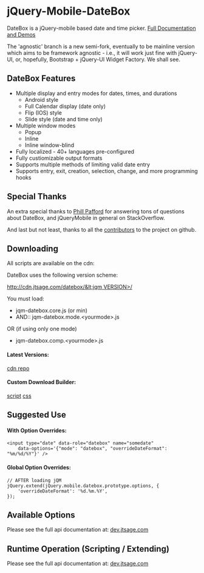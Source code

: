 jQuery-Mobile-DateBox
=====================

DateBox is a jQuery-mobile based date and time picker. [Full Documentation and Demos](http://dev.jtsage.com/jQM-DateBox/)

The 'agnostic' branch is a new semi-fork, eventually to be mainline version which aims to be framework agnostic - i.e., it will 
work just fine with jQuery-UI, or, hopefully, Bootstrap + jQuery-UI Widget Factory.  We shall see.

DateBox Features
----------------

 - Multiple display and entry modes for dates, times, and durations
   - Android style
   - Full Calendar display (date only)
   - Flip (IOS) style
   - Slide style (date and time only)
 - Multiple window modes
   - Popup
   - Inline
   - Inline window-blind
 - Fully localized - 40+ languages pre-configured
 - Fully custiomizable output formats
 - Supports multiple methods of limiting valid date entry
 - Supports entry, exit, creation, selection, change, and more programming hooks

Special Thanks
--------------

An extra special thanks to [Phill Pafford](http://stackoverflow.com/users/93966/phill-pafford) for answering tons of questions about DateBox, and jQueryMobile in general on StackOverflow.

And last but not least, thanks to all the [contributors](https://github.com/jtsage/jquery-mobile-datebox/contributors) to the project on github.

Downloading
-----------

All scripts are available on the cdn:

DateBox uses the following version scheme:

[http://cdn.jtsage.com/datebox/&lt;jqm VERSION&gt;/](http//cdn.jtsage.com/datebox/)

You must load:
* jqm-datebox.core.js (or min)
* AND:: jqm-datebox.mode.&lt;yourmode&gt;.js

OR (if using only one mode)
* jqm-datebox.comp.&lt;yourmode&gt;.js

#### Latest Versions:

[cdn repo](http://cdn.jtsage.com/datebox/latest/)

#### Custom Download Builder:

[script](http://dev.jtsage.com/jQM-DateBox/builder/)
[css](http://dev.jtsage.com/jQM-DateBox/theme/)

Suggested Use
-------------

#### With Option Overrides:
	
	<input type="date" data-role="datebox" name="somedate"
		data-options='{"mode": "datebox", "overrideDateFormat": "%m/%d/%Y"}' />
		
#### Global Option Overrides:
	
	// AFTER loading jQM
	jQuery.extend(jQuery.mobile.datebox.prototype.options, {
		'overrideDateFormat': '%d.%m.%Y',
	});

Available Options
-----------------

Please see the full api documentation at: [dev.jtsage.com](http://dev.jtsage.com/jQM-DateBox/api/)

Runtime Operation (Scripting / Extending)
-----------------------------------------

Please see the full api documentation at: [dev.jtsage.com](http://dev.jtsage.com/jQM-DateBox/api/)

